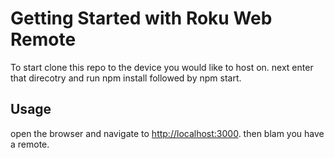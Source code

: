 # Getting Started with Roku Web Remote

To start clone this repo to the device you would like to host on.
next enter that direcotry and run npm install followed by npm start.

## Usage

open the browser and navigate to <http://localhost:3000>.
then blam you have a remote.

